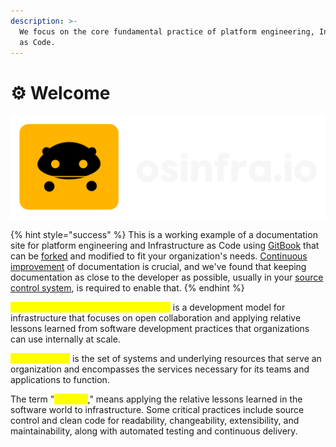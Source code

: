 ```yaml
---
description: >-
  We focus on the core fundamental practice of platform engineering, Infrastructure
  as Code.
---
```


# ⚙ Welcome

![](.gitbook/assets/osinfra)

{% hint style="success" %}
This is a working example of a documentation site for platform engineering and Infrastructure as Code using [GitBook](https://www.gitbook.com/) that can be [forked](https://github.com/osinfra-io/gitbook-docs/fork) and modified to fit your organization's needs. [Continuous improvement](https://continuousdelivery.com/principles/#relentlessly-pursue-continuous-improvement) of documentation is crucial, and we've found that keeping documentation as close to the developer as possible, usually in your [source control system](https://github.com/osinfra-io/gitbook-docs), is required to enable that.
{% endhint %}

<mark style="color:yellow;">**Open Source Infrastructure (as Code)**</mark> is a development model for infrastructure that focuses on open collaboration and applying relative lessons learned from software development practices that organizations can use internally at scale.

<mark style="color:yellow;">**Infrastructure**</mark> is the set of systems and underlying resources that serve an organization and encompasses the services necessary for its teams and applications to function.

The term "<mark style="color:yellow;">**as code**</mark>," means applying the relative lessons learned in the software world to infrastructure. Some critical practices include source control and clean code for readability, changeability, extensibility, and maintainability, along with automated testing and continuous delivery.
